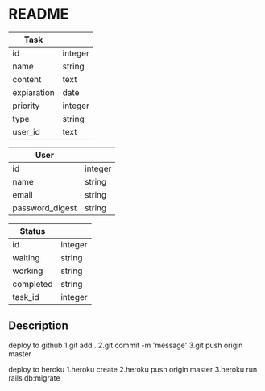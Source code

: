 # README


|   Task     |           |
| ---------  | --------  |
|  id        |  integer  |
|  name      |  string   |
| content    |  text     |
| expiaration|  date     |
|  priority  |  integer  |
|  type      |  string   |
|  user_id   |  text     |

|   User           |                |
| -----------      | ----------     |
|  id              |  integer       |
|  name            |  string        |
|  email           |  string        |
|  password_digest |  string        |


|   Status     |             |
| ---------    | --------    |
|  id          |  integer    |
|  waiting     |  string     |
|  working     |  string     |
|  completed   |  string     |
|  task_id     |  integer    |


## Description
deploy to github
1.git add .  2.git commit -m 'message'  3.git push origin master

deploy to heroku
1.heroku create  2.heroku push origin master  3.heroku run rails db:migrate
